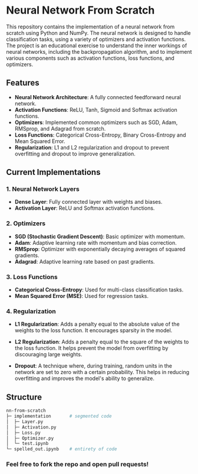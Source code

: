 # Neural Network From Scratch

This repository contains the implementation of a neural network from scratch using Python and NumPy. The neural network is designed to handle classification tasks, using a variety of optimizers and activation functions. The project is an educational exercise to understand the inner workings of neural networks, including the backpropagation algorithm, and to implement various components such as activation functions, loss functions, and optimizers.

## Features

- **Neural Network Architecture**: A fully connected feedforward neural network.
- **Activation Functions**: ReLU, Tanh, Sigmoid and Softmax activation functions.
- **Optimizers**: Implemented common optimizers such as SGD, Adam, RMSprop, and Adagrad from scratch.
- **Loss Functions**: Categorical Cross-Entropy, Binary Cross-Entropy and Mean Squared Error.
- **Regularization**: L1 and L2 regularization and dropout to prevent overfitting and dropout to improve generalization.

## Current Implementations

### 1. **Neural Network Layers**
   - **Dense Layer**: Fully connected layer with weights and biases.
   - **Activation Layer**: ReLU and Softmax activation functions.
   
### 2. **Optimizers**
   - **SGD (Stochastic Gradient Descent)**: Basic optimizer with momentum.
   - **Adam**: Adaptive learning rate with momentum and bias correction.
   - **RMSprop**: Optimizer with exponentially decaying averages of squared gradients.
   - **Adagrad**: Adaptive learning rate based on past gradients.

### 3. **Loss Functions**
   - **Categorical Cross-Entropy**: Used for multi-class classification tasks.
   - **Mean Squared Error (MSE)**: Used for regression tasks.

### 4. **Regularization**

- **L1 Regularization**: Adds a penalty equal to the absolute value of the weights to the loss function. It encourages sparsity in the model.
  
- **L2 Regularization**: Adds a penalty equal to the square of the weights to the loss function. It helps prevent the model from overfitting by discouraging large weights.

- **Dropout**: A technique where, during training, random units in the network are set to zero with a certain probability. This helps in reducing overfitting and improves the model's ability to generalize.

## Structure
```bash
nn-from-scratch
├─ implementation       # segmented code
│  ├─ Layer.py 
│  ├─ Activation.py
│  ├─ Loss.py
│  ├─ Optimizer.py
│  └─ test.ipynb
└─ spelled_out.ipynb    # entirety of code
```

### **Feel free to fork the repo and open pull requests!**